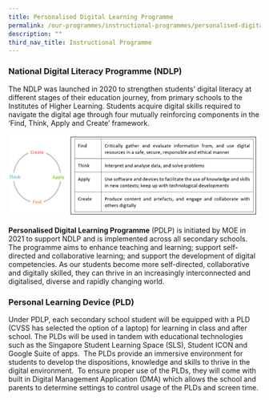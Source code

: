 ```yaml
---
title: Personalised Digital Learning Programme
permalink: /our-programmes/instructional-programmes/personalised-digital-learning-programme/
description: ""
third_nav_title: Instructional Programme
---
```

### National Digital Literacy Programme (NDLP)

The NDLP was launched in 2020 to strengthen students’ digital literacy at different stages of their education journey, from primary schools to the Institutes of Higher Learning. Students acquire digital skills required to navigate the digital age through four mutually reinforcing components in the ‘Find, Think, Apply and Create’ framework.

![](/images/download.png)

**Personalised Digital Learning Programme** (PDLP) is initiated by MOE in 2021 to support NDLP and is implemented across all secondary schools. The programme aims to enhance teaching and learning; support self-directed and collaborative learning; and support the development of digital competencies. As our students become more self-directed, collaborative and digitally skilled, they can thrive in an increasingly interconnected and digitalised, diverse and rapidly changing world.  

### Personal Learning Device (PLD)
Under PDLP, each secondary school student will be equipped with a PLD (CVSS has selected the option of a laptop) for learning in class and after school. The PLDs will be used in tandem with educational technologies such as the Singapore Student Learning Space (SLS), Student ICON and Google Suite of apps.  The PLDs provide an immersive environment for students to develop the dispositions, knowledge and skills to thrive in the digital environment.  To ensure proper use of the PLDs, they will come with built in Digital Management Application (DMA) which allows the school and parents to determine settings to control usage of the PLDs and screen time.